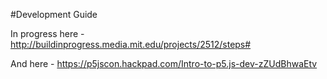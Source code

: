 #Development Guide



In progress here - http://buildinprogress.media.mit.edu/projects/2512/steps#

And here - https://p5jscon.hackpad.com/Intro-to-p5.js-dev-zZUdBhwaEtv 
